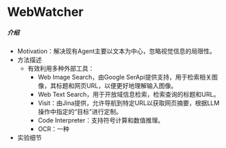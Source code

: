# WebWatcher

##### 介绍

- Motivation：解决现有Agent主要以文本为中心，忽略视觉信息的局限性。
- 方法描述
  - 有效利用多种外部工具：
    - Web Image Search，由Google SerApi提供支持，用于检索相关图像，其标题和网页URL，以便更好地理解输入图像。
    - Web Text Search，用于开放域信息检索，检索查询的标题和URL。
    - Visit：由Jina提供，允许导航到特定URL以获取网页摘要，根据LLM操作中指定的“目标”进行定制。
    - Code Interpreter：支持符号计算和数值推理。
    - OCR：一种
- 实验细节